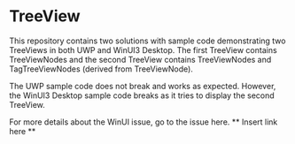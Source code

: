 # TreeView

This repository contains two solutions with sample code demonstrating two TreeViews in both UWP and WinUI3 Desktop.
The first TreeView contains TreeViewNodes and the second TreeView contains TreeViewNodes and TagTreeViewNodes (derived from TreeViewNode).

The UWP sample code does not break and works as expected. However, the WinUI3 Desktop sample code breaks as it tries to display the second TreeView.

For more details about the WinUI issue, go to the issue here. ** Insert link here **